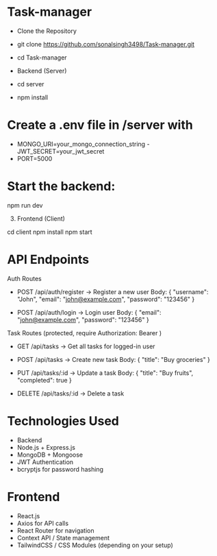 # Task-manager
- Clone the Repository
- git clone https://github.com/sonalsingh3498/Task-manager.git
- cd Task-manager

- Backend (Server)
- cd server
- npm install

# Create a .env file in /server with
- MONGO_URI=your_mongo_connection_string
 -JWT_SECRET=your_jwt_secret
- PORT=5000

# Start the backend:
npm run dev
<!-- http://localhost:5000 -->

3. Frontend (Client)

cd client
npm install
npm start
<!-- http://localhost:3000 -->

# API Endpoints
Auth Routes

- POST /api/auth/register → Register a new user
Body: { "username": "John", "email": "john@example.com", "password": "123456" }

- POST /api/auth/login → Login user
Body: { "email": "john@example.com", "password": "123456" }

Task Routes (protected, require Authorization: Bearer <token>)

- GET /api/tasks → Get all tasks for logged-in user

- POST /api/tasks → Create new task
Body: { "title": "Buy groceries" }

- PUT /api/tasks/:id → Update a task
Body: { "title": "Buy fruits", "completed": true }

- DELETE /api/tasks/:id → Delete a task

# Technologies Used
- Backend
- Node.js + Express.js
- MongoDB + Mongoose
- JWT Authentication
- bcryptjs for password hashing

# Frontend
- React.js
- Axios for API calls
- React Router for navigation
- Context API / State management
- TailwindCSS / CSS Modules (depending on your setup)